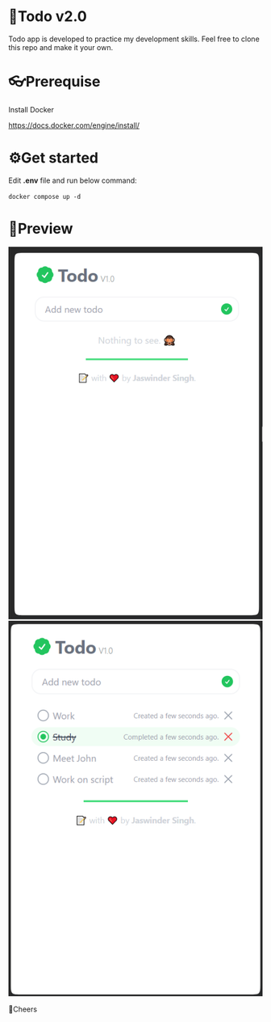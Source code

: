 # 📝Todo v2.0

Todo app is developed to practice my development skills. Feel free to clone this repo and make it your own.

# 👓Prerequise

Install Docker

https://docs.docker.com/engine/install/

# ⚙Get started

Edit **.env** file and run below command:

`docker compose up -d`

# 👀Preview

![Main Screen](https://raw.githubusercontent.com/jaswindersinghnarula/todo-v1.0/master/imgs/1.png)
![Main Screen](https://raw.githubusercontent.com/jaswindersinghnarula/todo-v1.0/master/imgs/2.png)

🍻Cheers

